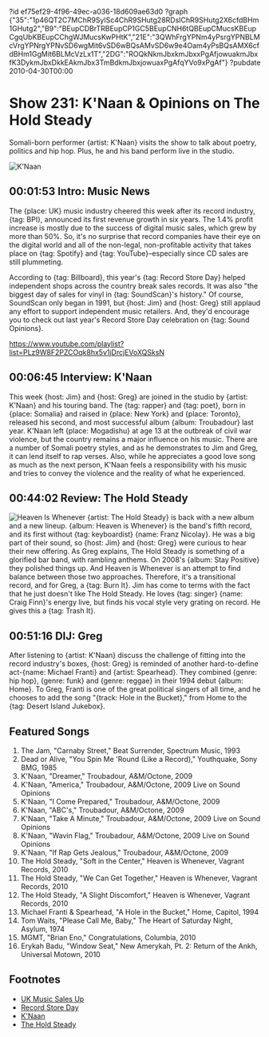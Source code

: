 ?id ef75ef29-4f96-49ec-a036-18d609ae63d0
?graph {"35":"1p46QT2C7MChR9SylSc4ChR9SHutg28RDsIChR9SHutg2X6cfdBHm1GHutg2","B9":"BEupCDBrTRBEupCP1GC5BEupCNH6tQBEupCMucsKBEupCgqUbKBEupCChgWJMucsKwPHtK","21E":"3QWhFrgYPNm4yPsrgYPNBLMcVrgYPNrgYPNvSD6wgMit6vSD6wBQsAMvSD6w9e4Oam4yPsBQsAMX6cfdBHm1GgMit6BLMcVzLx1T","2DG":"ROQkNkmJbxkmJbxxPgAfjowuakmJbxfK3DykmJbxDkkEAkmJbx3TmBdkmJbxjowuaxPgAfqYVo9xPgAf"}
?pubdate 2010-04-30T00:00

# Show 231: K'Naan & Opinions on The Hold Steady
Somali-born performer {artist: K'Naan} visits the show to talk about poetry, politics and hip hop. Plus, he and his band perform live in the studio.

![K'Naan](https://static.soundopinions.org/images/2010/knaan.jpg)


## 00:01:53 Intro: Music News
The {place: UK} music industry cheered this week after its record industry, {tag: BPI}, announced its first revenue growth in six years. The 1.4% profit increase is mostly due to the success of digital music sales, which grew by more than 50%. So, it's no surprise that record companies have their eye on the digital world and all of the non-legal, non-profitable activity that takes place on {tag: Spotify} and {tag: YouTube}–especially since CD sales are still plummeting.

According to {tag: Billboard}, this year's {tag: Record Store Day} helped independent shops across the country break sales records. It was also "the biggest day of sales for vinyl in {tag: SoundScan}'s history." Of course, SoundScan only began in 1991, but {host: Jim} and {host: Greg} still applaud any effort to support independent music retailers. And, they'd encourage you to check out last year's Record Store Day celebration on {tag: Sound Opinions}.

https://www.youtube.com/playlist?list=PLz9W8F2PZCOqk8hx5v1jDrcjEVoXQSksN

## 00:06:45 Interview: K'Naan
This week {host: Jim} and {host: Greg} are joined in the studio by {artist: K'Naan} and his touring band. The {tag: rapper} and {tag: poet}, born in {place: Somalia} and raised in {place: New York} and {place: Toronto}, released his second, and most successful album {album: Troubadour} last year. K'Naan left {place: Mogadishu} at age 13 at the outbreak of civil war violence, but the country remains a major influence on his music. There are a number of Somali poetry styles, and as he demonstrates to Jim and Greg, it can lend itself to rap verses. Also, while he appreciates a good love song as much as the next person, K'Naan feels a responsibility with his music and tries to convey the violence and the reality of what he experienced.

## 00:44:02 Review: The Hold Steady
![Heaven Is Whenever](https://static.soundopinions.org/assets/231/21E0.jpg)
 {artist: The Hold Steady} is back with a new album and a new lineup. {album: Heaven is Whenever} is the band's fifth record, and its first without {tag: keyboardist} {name: Franz Nicolay}. He was a big part of their sound, so {host: Jim} and {host: Greg} were curious to hear their new offering. As Greg explains, The Hold Steady is something of a glorified bar band, with rambling anthems. On 2008's {album: Stay Positive} they polished things up. And Heaven is Whenever is an attempt to find balance between those two approaches. Therefore, it's a transitional record, and for Greg, a {tag: Burn It}. Jim has come to terms with the fact that he just doesn't like The Hold Steady. He loves {tag: singer} {name: Craig Finn}'s energy live, but finds his vocal style very grating on record. He gives this a {tag: Trash It}.

## 00:51:16 DIJ: Greg
After listening to {artist: K'Naan} discuss the challenge of fitting into the record industry's boxes, {host: Greg} is reminded of another hard-to-define act-{name: Michael Franti} and {artist: Spearhead}. They combined {genre: hip hop}, {genre: funk} and {genre: reggae} in their 1994 debut {album: Home}. To Greg, Franti is one of the great political singers of all time, and he chooses to add the song "{track: Hole in the Bucket}," from Home to the {tag: Desert Island Jukebox}.

## Featured Songs
1. The Jam, "Carnaby Street," Beat Surrender, Spectrum Music, 1993
2. Dead or Alive, "You Spin Me 'Round (Like a Record)," Youthquake, Sony BMG, 1985
3. K'Naan, "Dreamer," Troubadour, A&M/Octone, 2009
4. K'Naan, "America," Troubadour, A&M/Octone, 2009 Live on Sound Opinions
5. K'Naan, "I Come Prepared," Troubadour, A&M/Octone, 2009
6. K'Naan, "ABC's," Troubadour, A&M/Octone, 2009
7. K'Naan, "Take A Minute," Troubadour, A&M/Octone, 2009 Live on Sound Opinions
8. K'Naan, "Wavin Flag," Troubadour, A&M/Octone, 2009 Live on Sound Opinions
9. K'Naan, "If Rap Gets Jealous," Troubadour, A&M/Octone, 2009
10. The Hold Steady, "Soft in the Center," Heaven is Whenever, Vagrant Records, 2010
11. The Hold Steady, "We Can Get Together," Heaven is Whenever, Vagrant Records, 2010
12. The Hold Steady, "A Slight Discomfort," Heaven is Whenever, Vagrant Records, 2010
13. Michael Franti & Spearhead, "A Hole in the Bucket," Home, Capitol, 1994
14. Tom Waits, "Please Call Me, Baby," The Heart of Saturday Night, Asylum, 1974
15. MGMT, "Brian Eno," Congratulations, Columbia, 2010
16. Erykah Badu, "Window Seat," New Amerykah, Pt. 2: Return of the Ankh, Universal Motown, 2010

## Footnotes
- [UK Music Sales Up](http://news.bbc.co.uk/2/hi/entertainment/8645878.stm)
- [Record Store Day](http://www.nashvillescene.com/nashvillecream/archives/2010/04/28/record-store-day-2010-biggest-sales-day-ever)
- [K'Naan](https://www.facebook.com/knaan/)
- [The Hold Steady](http://theholdsteady.net/)
